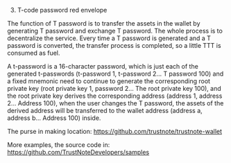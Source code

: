 3. T-code password red envelope

The function of T password is to transfer the assets in the wallet by generating T password and exchange T password. The whole process is to decentralize the service. Every time a T password is generated and a T password is converted, the transfer process is completed, so a little TTT is consumed as fuel.

A t-password is a 16-character password, which is just each of the generated t-passwords (t-password 1, t-password 2... T password 100) and a fixed mnemonic need to continue to generate the corresponding root private key (root private key 1, password 2... The root private key 100), and the root private key derives the corresponding address (address 1, address 2... Address 100), when the user changes the T password, the assets of the derived address will be transferred to the wallet address (address a, address b... Address 100) inside.

The purse in making location: https://github.com/trustnote/trustnote-wallet


More examples, the source code in: https://github.com/TrustNoteDevelopers/samples
